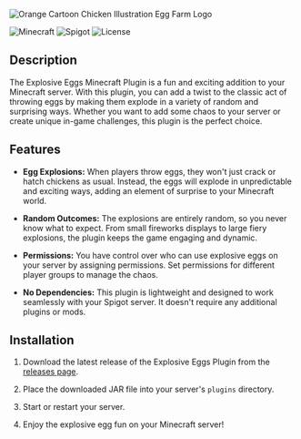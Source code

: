 ![Orange Cartoon Chicken Illustration Egg Farm Logo](https://github.com/s5y-ux/SurpriseEggs/assets/59636597/8a0d9f19-b578-4913-9292-8bcbe2b63843)


![Minecraft](https://img.shields.io/badge/Minecraft-1.20+-brightgreen.svg)
![Spigot](https://img.shields.io/badge/Spigot-1.20.2-orange.svg)
![License](https://img.shields.io/badge/License-MIT-blue.svg)

## Description

The Explosive Eggs Minecraft Plugin is a fun and exciting addition to your Minecraft server. With this plugin, you can add a twist to the classic act of throwing eggs by making them explode in a variety of random and surprising ways. Whether you want to add some chaos to your server or create unique in-game challenges, this plugin is the perfect choice.

## Features

- **Egg Explosions:** When players throw eggs, they won't just crack or hatch chickens as usual. Instead, the eggs will explode in unpredictable and exciting ways, adding an element of surprise to your Minecraft world.

- **Random Outcomes:** The explosions are entirely random, so you never know what to expect. From small fireworks displays to large fiery explosions, the plugin keeps the game engaging and dynamic.

- **Permissions:** You have control over who can use explosive eggs on your server by assigning permissions. Set permissions for different player groups to manage the chaos.

- **No Dependencies:** This plugin is lightweight and designed to work seamlessly with your Spigot server. It doesn't require any additional plugins or mods.

## Installation

1. Download the latest release of the Explosive Eggs Plugin from the [releases page](https://github.com/yourusername/explosive-eggs/releases).

2. Place the downloaded JAR file into your server's `plugins` directory.

3. Start or restart your server.

4. Enjoy the explosive egg fun on your Minecraft server!


